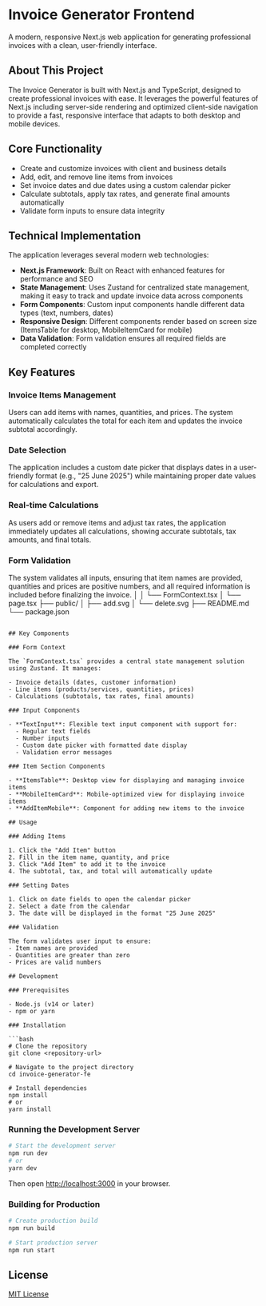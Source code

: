 # Invoice Generator Frontend

A modern, responsive Next.js web application for generating professional invoices with a clean, user-friendly interface.

## About This Project

The Invoice Generator is built with Next.js and TypeScript, designed to create professional invoices with ease. It leverages the powerful features of Next.js including server-side rendering and optimized client-side navigation to provide a fast, responsive interface that adapts to both desktop and mobile devices.

## Core Functionality

- Create and customize invoices with client and business details
- Add, edit, and remove line items from invoices
- Set invoice dates and due dates using a custom calendar picker
- Calculate subtotals, apply tax rates, and generate final amounts automatically
- Validate form inputs to ensure data integrity

## Technical Implementation

The application leverages several modern web technologies:

- **Next.js Framework**: Built on React with enhanced features for performance and SEO
- **State Management**: Uses Zustand for centralized state management, making it easy to track and update invoice data across components
- **Form Components**: Custom input components handle different data types (text, numbers, dates)
- **Responsive Design**: Different components render based on screen size (ItemsTable for desktop, MobileItemCard for mobile)
- **Data Validation**: Form validation ensures all required fields are completed correctly

## Key Features

### Invoice Items Management

Users can add items with names, quantities, and prices. The system automatically calculates the total for each item and updates the invoice subtotal accordingly.

### Date Selection

The application includes a custom date picker that displays dates in a user-friendly format (e.g., "25 June 2025") while maintaining proper date values for calculations and export.

### Real-time Calculations

As users add or remove items and adjust tax rates, the application immediately updates all calculations, showing accurate subtotals, tax amounts, and final totals.

### Form Validation

The system validates all inputs, ensuring that item names are provided, quantities and prices are positive numbers, and all required information is included before finalizing the invoice.
│   │   └── FormContext.tsx
│   └── page.tsx
├── public/
│   ├── add.svg
│   └── delete.svg
├── README.md
└── package.json
```

## Key Components

### Form Context

The `FormContext.tsx` provides a central state management solution using Zustand. It manages:

- Invoice details (dates, customer information)
- Line items (products/services, quantities, prices)
- Calculations (subtotals, tax rates, final amounts)

### Input Components

- **TextInput**: Flexible text input component with support for:
  - Regular text fields
  - Number inputs
  - Custom date picker with formatted date display
  - Validation error messages

### Item Section Components

- **ItemsTable**: Desktop view for displaying and managing invoice items
- **MobileItemCard**: Mobile-optimized view for displaying invoice items
- **AddItemMobile**: Component for adding new items to the invoice

## Usage

### Adding Items

1. Click the "Add Item" button
2. Fill in the item name, quantity, and price
3. Click "Add Item" to add it to the invoice
4. The subtotal, tax, and total will automatically update

### Setting Dates

1. Click on date fields to open the calendar picker
2. Select a date from the calendar
3. The date will be displayed in the format "25 June 2025"

### Validation

The form validates user input to ensure:
- Item names are provided
- Quantities are greater than zero
- Prices are valid numbers

## Development

### Prerequisites

- Node.js (v14 or later)
- npm or yarn

### Installation

```bash
# Clone the repository
git clone <repository-url>

# Navigate to the project directory
cd invoice-generator-fe

# Install dependencies
npm install
# or
yarn install
```

### Running the Development Server

```bash
# Start the development server
npm run dev
# or
yarn dev
```

Then open [http://localhost:3000](http://localhost:3000) in your browser.

### Building for Production

```bash
# Create production build
npm run build

# Start production server
npm run start
```

## License

[MIT License](LICENSE)
